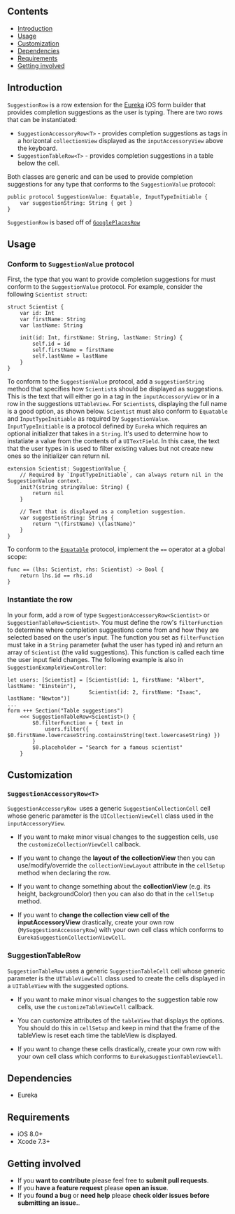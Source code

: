 ## Contents
* [Introduction](#introduction)
* [Usage](#usage)
* [Customization](#customization)
* [Dependencies](#dependencies)
* [Requirements](#requirements)
* [Getting involved](#getting-involved)

## Introduction
`SuggestionRow` is a row extension for the [Eureka](https://github.com/xmartlabs/Eureka) iOS form builder that provides completion suggestions as the user is typing. There are two rows that can be instantiated:
- `SuggestionAccessoryRow<T>` - provides completion suggestions as tags in a horizontal `collectionView` displayed as the `inputAccessoryView` above the keyboard.
- `SuggestionTableRow<T>` - provides completion suggestions in a table below the cell.

Both classes are generic and can be used to provide completion suggestions for any type that conforms to the `SuggestionValue` protocol:

    public protocol SuggestionValue: Equatable, InputTypeInitiable {
        var suggestionString: String { get }
    }

`SuggestionRow` is based off of [`GooglePlacesRow`](https://github.com/EurekaCommunity/GooglePlacesRow)

## Usage
### Conform to `SuggestionValue` protocol
First, the type that you want to provide completion suggestions for must conform to the `SuggestionValue` protocol. For example, consider the following `Scientist struct`:

    struct Scientist {
        var id: Int
        var firstName: String
        var lastName: String

        init(id: Int, firstName: String, lastName: String) {
            self.id = id
            self.firstName = firstName
            self.lastName = lastName
        }
    } 

To conform to the `SuggestionValue` protocol, add a `suggestionString` method that specifies how `Scientist`s should be displayed as suggestions. This is the text that will either go in a tag in the `inputAccessoryView` or in a row in the suggestions `UITableView`. For `Scientist`s, displaying the full name is a good option, as shown below. `Scientist` must also conform to `Equatable` and `InputTypeInitiable` as required by `SuggestionValue`. `InputTypeInitiable` is a protocol defined by `Eureka` which requires an optional initializer that takes in a `String`. It's used to determine how to instatiate a value from the contents of a `UITextField`. In this case, the text that the user types in is used to filter existing values but not create new ones so the initializer can return nil.

    extension Scientist: SuggestionValue {
        // Required by `InputTypeInitiable`, can always return nil in the SuggestionValue context.
        init?(string stringValue: String) {
            return nil
        }
        
        // Text that is displayed as a completion suggestion.
        var suggestionString: String {
            return "\(firstName) \(lastName)"
        }
    }

To conform to the [`Equatable`](https://developer.apple.com/reference/swift/equatable) protocol, implement the `==` operator at a global scope:

    func == (lhs: Scientist, rhs: Scientist) -> Bool {
        return lhs.id == rhs.id
    } 

### Instantiate the row
In your form, add a row of type `SuggestionAccessoryRow<Scientist>` or `SuggestionTableRow<Scientist>`. You must define the row's `filterFunction` to determine where completion suggestions come from and how they are selected based on the user's input. The function you set as `filterFunction` must take in a `String` parameter (what the user has typed in) and return an array of `Scientist` (the valid suggestions). This function is called each time the user input field changes. The following example is also in `SuggestionExampleViewController`:

    let users: [Scientist] = [Scientist(id: 1, firstName: "Albert", lastName: "Einstein"),
                              Scientist(id: 2, firstName: "Isaac", lastName: "Newton")]
    ...                          
    form +++ Section("Table suggestions")
        <<< SuggestionTableRow<Scientist>() {
            $0.filterFunction = { text in
                users.filter({ $0.firstName.lowercaseString.containsString(text.lowercaseString) })
            }
            $0.placeholder = "Search for a famous scientist"
        }

## Customization

### `SuggestionAccessoryRow<T>`
`SuggestionAccessoryRow `uses a generic `SuggestionCollectionCell` cell whose generic parameter is the `UICollectionViewCell` class used in the `inputAccessoryView`.

* If you want to make minor visual changes to the suggestion cells, use the `customizeCollectionViewCell` callback.

* If you want to change the **layout of the collectionView** then you can use/modify/override the `collectionViewLayout` attribute in the `cellSetup` method when declaring the row.

* If you want to change something about the **collectionView** (e.g. its height, backgroundColor) then you can also do that in the `cellSetup` method. 

* If you want to **change the collection view cell of the inputAccessoryView** drastically, create your own row (`MySuggestionAccessoryRow`) with your own cell class which conforms to `EurekaSuggestionCollectionViewCell`.

### SuggestionTableRow<T>
`SuggestionTableRow` uses a generic `SuggestionTableCell` cell whose generic parameter is the `UITableViewCell` class used to create the cells displayed in a `UITableView` with the suggested options.

* If you want to make minor visual changes to the suggestion table row cells, use the `customizeTableViewCell` callback.

* You can customize attributes of the `tableView` that displays the options. You should do this in `cellSetup` and keep in mind that the frame of the tableView is reset each time the tableView is displayed.

* If you want to change these cells drastically, create your own row with your own cell class which conforms to `EurekaSuggestionTableViewCell`.

## Dependencies
* Eureka 

## Requirements
* iOS 8.0+
* Xcode 7.3+

## Getting involved
* If you **want to contribute** please feel free to **submit pull requests**.
* If you **have a feature request** please **open an issue**.
* If you **found a bug** or **need help** please **check older issues before submitting an issue.**.

